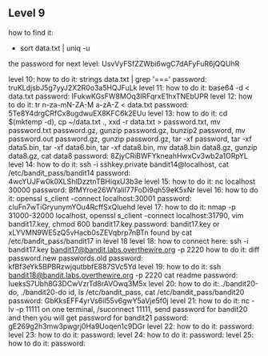 ## Level 9

how to find it:
* sort data.txt | uniq -u

the password for next level: UsvVyFSfZZWbi6wgC7dAFyFuR6jQQUhR

level 10: 
    how to do it: strings data.txt | grep '==='
    password: truKLdjsbJ5g7yyJ2X2R0o3a5HQJFuLk
level 11: 
    how to do it: base64 -d < data.txt
    password: IFukwKGsFW8MOq3IRFqrxE1hxTNEbUPR
level 12: 
    how to do it: tr n-za-mN-ZA-M a-zA-Z < data.txt
    password: 5Te8Y4drgCRfCx8ugdwuEX8KFC6k2EUu
level 13: 
    how to do it: cd $(mktemp -d), cp ~/data.txt ., xxd -r data.txt > password.txt, mv password.txt password.gz, gunzip password.gz, bunzip2 password, mv password.out password.gz, gunzip password.gz, tar -xf password, tar -xf data5.bin, tar -xf data6.bin, tar -xf data8.bin, mv data8.bin data8.gz, gunzip data8.gz, cat data8
    password: 8ZjyCRiBWFYkneahHwxCv3wb2a1ORpYL
level 14: 
    how to do it: ssh -i sshkey.private bandit14@localhost, cat /etc/bandit_pass/bandit14
    password: 4wcYUJFw0k0XLShlDzztnTBHiqxU3b3e
level 15: 
    how to do it: nc localhost 30000
    password: BfMYroe26WYalil77FoDi9qh59eK5xNr
level 16: 
    how to do it: openssl s_client -connect localhost:30001
    password: cluFn7wTiGryunymYOu4RcffSxQluehd
level 17: 
    how to do it: nmap -p 31000-32000 localhost, openssl s_client -connect localhost:31790, vim bandit17.key, chmod 600 bandit17.key
    password:  bandit17.key or xLYVMN9WE5zQ5vHacb0sZEVqbrp7nBTn found by cat /etc/bandit_pass/bandit17 in level 18
level 18: 
    how to connect here: ssh -i bandit17.key bandit17@bandit.labs.overthewire.org -p 2220
    how to do it: diff password.new passwords.old
    password: kfBf3eYk5BPBRzwjqutbbfE887SVc5Yd
level 19: 
    how to do it: ssh bandit18@bandit.labs.overthewire.org -p 2220 cat readme
    password: IueksS7Ubh8G3DCwVzrTd8rAVOwq3M5x
level 20: 
    how to do it: ./bandit20-do, ./bandit20-do id, ls /etc/bandit_pass, cat /etc/bandit_pass/bandit20
    password: GbKksEFF4yrVs6il55v6gwY5aVje5f0j
level 21: 
    how to do it: nc -lv -p 11111 on one terminal, /suconnect 11111, send password for bandit20 and then you will get password for bandit21
    password: gE269g2h3mw3pwgrj0Ha9Uoqen1c9DGr
level 22: 
    how to do it: 
    password: 
level 23: 
    how to do it:
    password: 
level 24: 
    how to do it:
    password: 
level 25: 
    how to do it:
    password: 